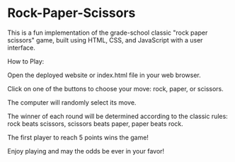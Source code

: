 # Rock-Paper-Scissors
This is a fun implementation of the grade-school classic "rock paper scissors" game, built using HTML, CSS, and JavaScript with a user interface.


How to Play:

Open the deployed website or index.html file in your web browser.

Click on one of the buttons to choose your move: rock, paper, or scissors.

The computer will randomly select its move.

The winner of each round will be determined according to the classic rules: rock beats scissors, scissors beats paper, paper beats rock.

The first player to reach 5 points wins the game!

Enjoy playing and may the odds be ever in your favor!

 
